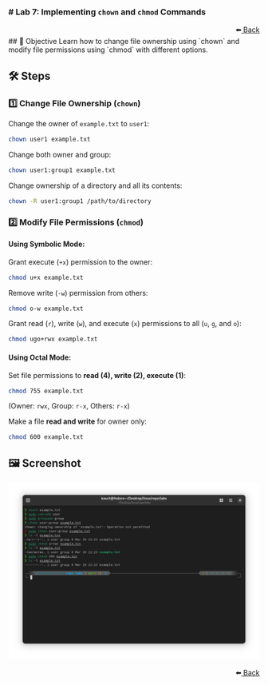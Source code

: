 ### **# Lab 7: Implementing `chown` and `chmod` Commands**
<div align="right">
    ⬅️<a href="../README.md"> Back</a>
</div>
## 📌 Objective
Learn how to change file ownership using `chown` and modify file permissions using `chmod` with different options.

## 🛠️ Steps

### 1️⃣ **Change File Ownership (`chown`)**
Change the owner of `example.txt` to `user1`:
```bash
chown user1 example.txt
```

Change both owner and group:
```bash
chown user1:group1 example.txt
```

Change ownership of a directory and all its contents:
```bash
chown -R user1:group1 /path/to/directory
```

### 2️⃣ **Modify File Permissions (`chmod`)**

#### **Using Symbolic Mode:**
Grant execute (`+x`) permission to the owner:
```bash
chmod u+x example.txt
```

Remove write (`-w`) permission from others:
```bash
chmod o-w example.txt
```

Grant read (`r`), write (`w`), and execute (`x`) permissions to all (`u`, `g`, and `o`):
```bash
chmod ugo+rwx example.txt
```

#### **Using Octal Mode:**
Set file permissions to **read (4), write (2), execute (1)**:
```bash
chmod 755 example.txt
```
(Owner: `rwx`, Group: `r-x`, Others: `r-x`)

Make a file **read and write** for owner only:
```bash
chmod 600 example.txt
```

## 🖼️ **Screenshot**
![Lab 7 Screenshot](lab7.png)
<div align="right">
    ⬅️<a href="../README.md"> Back</a>
</div>

